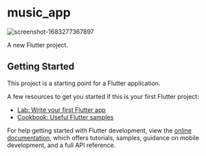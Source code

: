 # music_app

 ![screenshot-1683277367897](https://user-images.githubusercontent.com/73616040/236554193-ff51430d-ca56-4ecc-b64d-b4d2496e594b.png)



A new Flutter project.

## Getting Started

This project is a starting point for a Flutter application.

A few resources to get you started if this is your first Flutter project:

- [Lab: Write your first Flutter app](https://docs.flutter.dev/get-started/codelab)
- [Cookbook: Useful Flutter samples](https://docs.flutter.dev/cookbook)

For help getting started with Flutter development, view the
[online documentation](https://docs.flutter.dev/), which offers tutorials,
samples, guidance on mobile development, and a full API reference.
